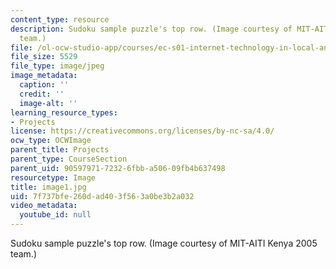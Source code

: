 ```yaml
---
content_type: resource
description: Sudoku sample puzzle's top row. (Image courtesy of MIT-AITI Kenya 2005
  team.)
file: /ol-ocw-studio-app/courses/ec-s01-internet-technology-in-local-and-global-communities-spring-2005-summer-2005/7f737bfe260dad403f563a0be3b2a032_image1.jpg
file_size: 5529
file_type: image/jpeg
image_metadata:
  caption: ''
  credit: ''
  image-alt: ''
learning_resource_types:
- Projects
license: https://creativecommons.org/licenses/by-nc-sa/4.0/
ocw_type: OCWImage
parent_title: Projects
parent_type: CourseSection
parent_uid: 90597971-7232-6fbb-a506-09fb4b637498
resourcetype: Image
title: image1.jpg
uid: 7f737bfe-260d-ad40-3f56-3a0be3b2a032
video_metadata:
  youtube_id: null
---
```

Sudoku sample puzzle's top row. (Image courtesy of MIT-AITI Kenya 2005 team.)